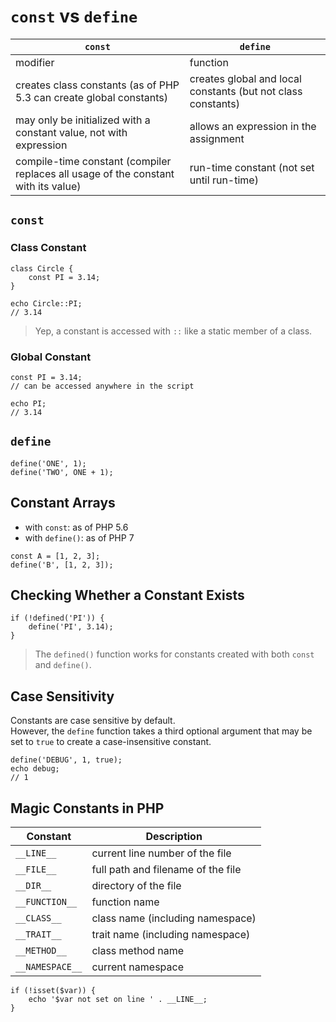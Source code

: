 # `const` vs `define`

| `const` | `define` |
|---------|----------|
| modifier | function |
| creates class constants (as of PHP 5.3 can create global constants) | creates global and local constants (but not class constants) |
| may only be initialized with a constant value, not with expression | allows an expression in the assignment |
| compile-time constant (compiler replaces all usage of the constant with its value) | run-time constant (not set until run-time) |

## `const`

### Class Constant

```
class Circle {
	const PI = 3.14;
}

echo Circle::PI;
// 3.14
```

> Yep, a constant is accessed with `::` like a static member of a class.

### Global Constant

```
const PI = 3.14;
// can be accessed anywhere in the script

echo PI;
// 3.14
```

## `define`

```
define('ONE', 1);
define('TWO', ONE + 1);
```

## Constant Arrays

* with `const`: as of PHP 5.6
* with `define()`: as of PHP 7

```
const A = [1, 2, 3];
define('B', [1, 2, 3]);
```

## Checking Whether a Constant Exists

```
if (!defined('PI')) {
	define('PI', 3.14);
}
```

> The `defined()` function works for constants created with both `const` and `define()`.

## Case Sensitivity

Constants are case sensitive by default.  
However, the `define` function takes a third optional argument that may be set to `true` to create a case-insensitive constant.

```
define('DEBUG', 1, true);
echo debug;
// 1
```

## Magic Constants in PHP

| Constant | Description |
|----------|-------------|
| `__LINE__` | current line number of the file |
| `__FILE__` | full path and filename of the file |
| `__DIR__` | directory of the file |
| `__FUNCTION__` | function name |
| `__CLASS__` | class name (including namespace) |
| `__TRAIT__` | trait name (including namespace) |
| `__METHOD__` | class method name |
| `__NAMESPACE__` | current namespace |

```
if (!isset($var)) {
	echo '$var not set on line ' . __LINE__;
}
```
